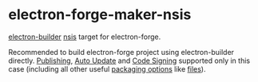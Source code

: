 # electron-forge-maker-nsis

[electron-builder](https://github.com/ShadixAced/electron-builder) [nsis](https://electron.build/configuration/nsis) target for electron-forge.

Recommended to build electron-forge project using electron-builder directly.
[Publishing](https://www.electron.build/configuration/publish),
[Auto Update](https://electron.build/auto-update)
and [Code Signing](https://electron.build/code-signing) supported only in this case
(including all other useful [packaging options](https://electron.build/configuration/configuration) like [files](https://electron.build/configuration/configuration#Config-files)). 